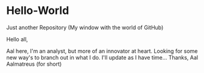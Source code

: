 # Hello-World
Just another Repository (My window with the world of GitHub)

Hello all,

Aal here, I'm an analyst, but more of an innovator at heart.  Looking for some new way's to branch out in what I do.
I'll update as I have time...
Thanks,
Aal
Aalmatreus (for short)

